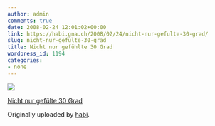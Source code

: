 ```yaml
---
author: admin
comments: true
date: 2008-02-24 12:01:02+00:00
link: https://habi.gna.ch/2008/02/24/nicht-nur-gefulte-30-grad/
slug: nicht-nur-gefulte-30-grad
title: Nicht nur gefühlte 30 Grad
wordpress_id: 1194
categories:
- none
---
```



 [![](http://farm4.static.flickr.com/3205/2288360350_83f5dcff0e_m.jpg)](http://www.flickr.com/photos/habi/2288360350/)
   

 
  [Nicht nur gefülte 30 Grad](http://www.flickr.com/photos/habi/2288360350/)
    

  Originally uploaded by [habi](http://www.flickr.com/people/habi/).
 




  

